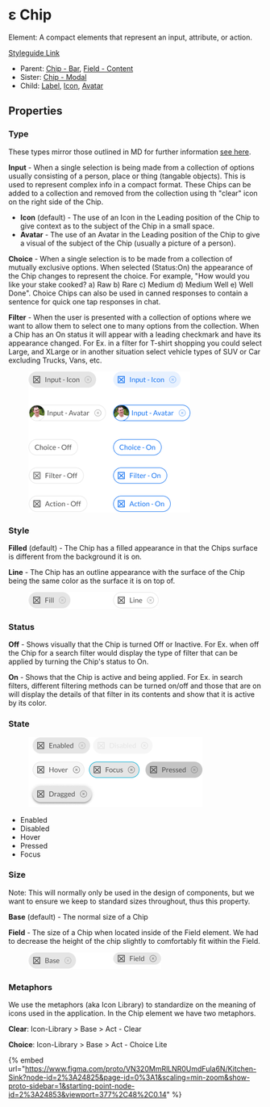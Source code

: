 # ε Chip

Element: A compact elements that represent an input, attribute, or action.

[Styleguide Link](https://zpl.io/ble1PwG)

* Parent: [Chip - Bar](chip-bar.md), [Field - Content](../field/field-content.md)
* Sister: [Chip - Modal](chip-modal.md)
* Child: [Label](../label.md), [Icon](../icon.md), [Avatar](../avatar/)

## Properties

### Type

These types mirror those outlined in MD for further information [see here](https://material.io/components/chips#types).

**Input** - When a single selection is being made from a collection of options usually consisting of a person, place or thing (tangable objects). This is used to represent complex info in a compact format. These Chips can be added to a collection and removed from the collection using th "clear" icon on the right side of the Chip.

* **Icon** (default) - The use of an Icon in the Leading position of the Chip to give context as to the subject of the Chip in a small space.
* **Avatar** - The use of an Avatar in the Leading position of the Chip to give a visual of the subject of the Chip (usually a picture of a person).

**Choice** - When a single selection is to be made from a collection of mutually exclusive options. When selected (Status:On) the appearance of the Chip changes to represent the choice. For example, "How would you like your stake cooked? a) Raw b) Rare c) Medium d) Medium Well e) Well Done". Choice Chips can also be used in canned responses to contain a sentence for quick one tap responses in chat.

**Filter** - When the user is presented with a collection of options where we want to allow them to select one to many options from the collection. When a Chip has an On status it will appear with a leading checkmark and have its appearance changed. For Ex. in a filter for T-shirt shopping you could select Large, and XLarge or in another situation select vehicle types of SUV or Car excluding Trucks, Vans, etc.

<figure><img src="../../../.gitbook/assets/Type (6).png" alt=""><figcaption></figcaption></figure>

### Style

**Filled** (default) - The Chip has a filled appearance in that the Chips surface is different from the background it is on.

**Line** - The Chip has an outline appearance with the surface of the Chip being the same color as the surface it is on top of.

<figure><img src="../../../.gitbook/assets/Style (4).png" alt=""><figcaption></figcaption></figure>

### Status

**Off** - Shows visually that the Chip is turned Off or Inactive. For Ex. when off the Chip for a search filter would display the type of filter that can be applied by turning the Chip's status to On.

**On** - Shows that the Chip is active and being applied. For Ex. in search filters, different filtering methods can be turned on/off and those that are on will display the details of that filter in its contents and show that it is active by its color.

### State

<figure><img src="../../../.gitbook/assets/State (4).png" alt=""><figcaption></figcaption></figure>

* Enabled
* Disabled
* Hover
* Pressed
* Focus

### Size

Note: This will normally only be used in the design of components, but we want to ensure we keep to standard sizes throughout, thus this property.

**Base** (default) - The normal size of a Chip

**Field** - The size of a Chip when located inside of the Field element. We had to decrease the height of the chip slightly to comfortably fit within the Field.

<figure><img src="../../../.gitbook/assets/Size (1) (2) (1).png" alt=""><figcaption></figcaption></figure>

### Metaphors

We use the metaphors (aka Icon Library) to standardize on the meaning of icons used in the application. In the Chip element we have two metaphors.

**Clear**: Icon-Library > Base > Act - Clear

**Choice**: Icon-Library > Base > Act - Choice Lite

{% embed url="https://www.figma.com/proto/VN320MmRlLNR0UmdFula6N/Kitchen-Sink?node-id=2%3A24825&page-id=0%3A1&scaling=min-zoom&show-proto-sidebar=1&starting-point-node-id=2%3A24853&viewport=377%2C48%2C0.14" %}
